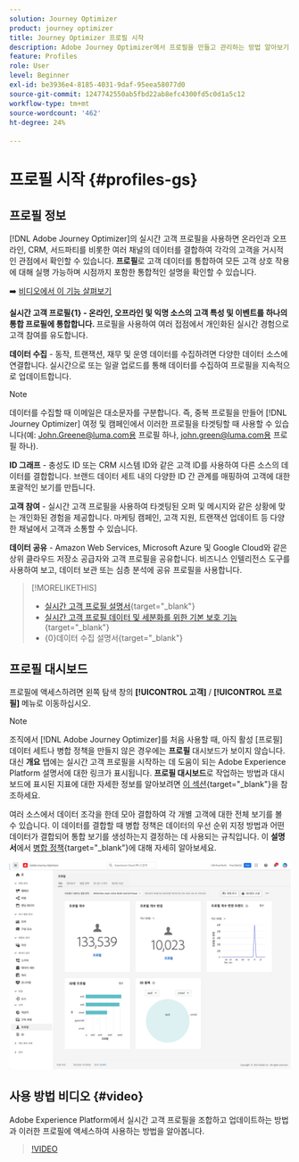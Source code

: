 ```yaml
---
solution: Journey Optimizer
product: journey optimizer
title: Journey Optimizer 프로필 시작
description: Adobe Journey Optimizer에서 프로필을 만들고 관리하는 방법 알아보기
feature: Profiles
role: User
level: Beginner
exl-id: be3936e4-8185-4031-9daf-95eea58077d0
source-git-commit: 1247742550ab5fbd22ab8efc4300fd5c0d1a5c12
workflow-type: tm+mt
source-wordcount: '462'
ht-degree: 24%

---
```


# 프로필 시작 {#profiles-gs}

## 프로필 정보

[!DNL Adobe Journey Optimizer]의 실시간 고객 프로필을 사용하면 온라인과 오프라인, CRM, 서드파티를 비롯한 여러 채널의 데이터를 결합하여 각각의 고객을 거시적인 관점에서 확인할 수 있습니다. **프로필**&#x200B;로 고객 데이터를 통합하여 모든 고객 상호 작용에 대해 실행 가능하며 시점까지 포함한 통합적인 설명을 확인할 수 있습니다.

➡️ [비디오에서 이 기능 살펴보기](#video)

**실시간 고객 프로필{&#x200B;1} - 온라인, 오프라인 및 익명 소스의 고객 특성 및 이벤트를 하나의 통합 프로필에 통합합니다. &#x200B;**&#x200B;프로필을 사용하여 여러 접점에서 개인화된 실시간 경험으로 고객 참여를 유도합니다. &#x200B;

**데이터 수집** - 동작, 트랜잭션, 재무 및 운영 데이터를 수집하려면 다양한 데이터 소스에 연결합니다. 실시간으로 또는 일괄 업로드를 통해 데이터를 수집하여 프로필을 지속적으로 업데이트합니다.

>[!NOTE]
>
>데이터를 수집할 때 이메일은 대소문자를 구분합니다. 즉, 중복 프로필을 만들어 [!DNL Journey Optimizer] 여정 및 캠페인에서 이러한 프로필을 타겟팅할 때 사용할 수 있습니다(예: John.Greene@luma.com용 프로필 하나, john.green@luma.com용 프로필 하나).

**ID 그래프** - 충성도 ID 또는 CRM 시스템 ID와 같은 고객 ID를 사용하여 다른 소스의 데이터를 결합합니다. &#x200B;브랜드 데이터 세트 내의 다양한 ID 간 관계를 매핑하여 고객에 대한 포괄적인 보기를 만듭니다. &#x200B;

**고객 참여** - 실시간 고객 프로필을 사용하여 타겟팅된 오퍼 및 메시지와 같은 상황에 맞는 개인화된 경험을 제공합니다. &#x200B;마케팅 캠페인, 고객 지원, 트랜잭션 업데이트 등 다양한 채널에서 고객과 소통할 수 있습니다. &#x200B;

**데이터 공유** - Amazon Web Services, Microsoft Azure 및 Google Cloud와 같은 상위 클라우드 저장소 공급자와 고객 프로필을 공유합니다. 비즈니스 인텔리전스 도구를 사용하여 보고, 데이터 보관 또는 심층 분석에 공유 프로필을 사용합니다.

>[!MORELIKETHIS]
>
>* [실시간 고객 프로필 설명서](https://experienceleague.adobe.com/docs/experience-platform/query/home.html?lang=ko){target="_blank"}
>* [실시간 고객 프로필 데이터 및 세분화를 위한 기본 보호 기능](https://experienceleague.adobe.com/ko/docs/experience-platform/profile/guardrails){target="_blank"}
>* {&#x200B;0}데이터 수집 설명서[](https://experienceleague.adobe.com/en/docs/experience-platform/ingestion/home){target="_blank"}

## 프로필 대시보드

프로필에 액세스하려면 왼쪽 탐색 창의 **[!UICONTROL 고객]** / **[!UICONTROL 프로필]** 메뉴로 이동하십시오.

>[!NOTE]
>
>조직에서 [!DNL Adobe Journey Optimizer]를 처음 사용할 때, 아직 활성 [프로필] 데이터 세트나 병합 정책을 만들지 않은 경우에는 **프로필** 대시보드가 보이지 않습니다. 대신 **개요** 탭에는 실시간 고객 프로필을 시작하는 데 도움이 되는 Adobe Experience Platform 설명서에 대한 링크가 표시됩니다. **프로필 대시보드**&#x200B;로 작업하는 방법과 대시보드에 표시된 지표에 대한 자세한 정보를 알아보려면 [이 섹션](https://experienceleague.adobe.com/docs/experience-platform/profile/ui/user-guide.html?lang=ko){target="_blank"}을 참조하세요.

여러 소스에서 데이터 조각을 한데 모아 결합하여 각 개별 고객에 대한 전체 보기를 볼 수 있습니다. 이 데이터를 결합할 때 병합 정책은 데이터의 우선 순위 지정 방법과 어떤 데이터가 결합되어 통합 보기를 생성하는지 결정하는 데 사용되는 규칙입니다. 이 **설명서**&#x200B;에서 [병합 정책](https://experienceleague.adobe.com/docs/experience-platform/profile/merge-policies/ui-guide.html?lang=ko){target="_blank"}에 대해 자세히 알아보세요.

![](assets/profiles-home.png)

## 사용 방법 비디오 {#video}

Adobe Experience Platform에서 실시간 고객 프로필을 조합하고 업데이트하는 방법과 이러한 프로필에 액세스하여 사용하는 방법을 알아봅니다.

>[!VIDEO](https://video.tv.adobe.com/v/27251?quality=12)
